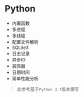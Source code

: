 # Python

- 内置函数
- 多进程
- 多线程
- 配置文件解析
- SQLite3
- 日志记录
- 异步IO
- 装饰器
- 日期时间
- 简单性能分析

> 此参考基于`Python 3.7`版本撰写
